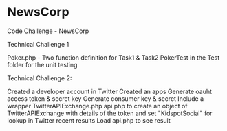 # NewsCorp
Code Challenge - NewsCorp

Technical Challenge 1

Poker.php - Two function definition for Task1 & Task2
PokerTest in the Test folder for the unit testing


Technical Challenge 2:

Created a developer account in Twitter
Created an apps
Generate oauht access token & secret key
Generate consumer key & secret
Include a wrapper TwitterAPIExchange.php
api.php to create an object of TwitterAPIExchange with details of the token and set "KidspotSocial" for lookup in Twitter recent results
Load api.php to see result
